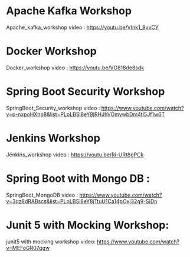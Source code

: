 # Apache Kafka Workshop
Apache_kafka_workshop video : https://youtu.be/VInk1_9vvCY

# Docker Workshop
Docker_workshop video : https://youtu.be/VO818de8sdk

# Spring Boot Security Workshop
SpringBoot_Security_workshop video : https://www.youtube.com/watch?v=p-nxpoHXhp8&list=PLpLBSl8eY8jRHJhVOmywbDm4tI5Jf1w6T

# Jenkins Workshop
Jenkins_workshop video : https://youtu.be/Ri-URt8gPCk

# Spring Boot with Mongo DB :
SpringBoot_MongoDB video : https://www.youtube.com/watch?v=3qz8dRABscs&list=PLpLBSl8eY8jTtuU1Ca14pOxj32g9-SiDn


# Junit 5 with Mocking Workshop: 
junit5 with mocking workshop video: https://www.youtube.com/watch?v=MEFoGR07qgw
